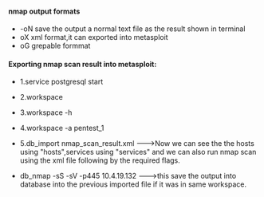 #### nmap output formats
- -oN save the output a normal text file as the result shown in terminal
- oX xml format,it can exported into metasploit
- oG grepable formmat

#### Exporting nmap scan result into metasploit:
- 1.service postgresql start
- 2.workspace
- 3.workspace -h
- 4.workspace -a pentest_1
- 5.db_import nmap_scan_result.xml
  --->Now we can see the the hosts using "hosts",services using "services" and we can  also run nmap scan using the xml file following by the required flags.

- db_nmap -sS -sV  -p445 10.4.19.132
  --->this save the output into database into the previous imported file if it was in same workspace.


